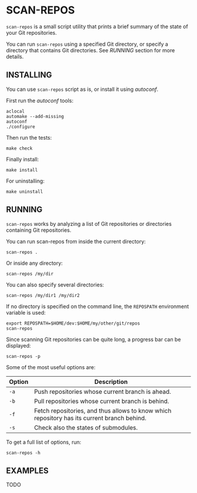 SCAN-REPOS
==========

`scan-repos` is a small script utility that prints a brief summary of the state of your Git repositories.

You can run `scan-repos` using a specified Git directory, or specify a directory that contains Git directories. See *RUNNING* section for more details.

INSTALLING
----------

You can use `scan-repos` script as is, or install it using *autoconf*.

First run the *autoconf* tools:
``` {.bash}
aclocal
automake --add-missing
autoconf
./configure
```

Then run the tests:
``` {.bash}
make check
```

Finally install:
``` {.bash}
make install
```

For uninstalling:
``` {.bash}
make uninstall
```

RUNNING
-------

`scan-repos` works by analyzing a list of Git repositories or directories containing Git repositories.

You can run scan-repos from inside the current directory:
``` {.bash}
scan-repos .
```
Or inside any directory:
``` {.bash}
scan-repos /my/dir
```
You can also specify several directories:
``` {.bash}
scan-repos /my/dir1 /my/dir2
```
If no directory is specified on the command line, the `REPOSPATH` environment variable is used:
``` {.bash}
export REPOSPATH=$HOME/dev:$HOME/my/other/git/repos
scan-repos
```

Since scanning Git repositories can be quite long, a progress bar can be displayed:
``` {.bash}
scan-repos -p
```

Some of the most useful options are:

Option | Description
------ | -----------------------------
`-a`   | Push repositories whose current branch is ahead.
`-b`   | Pull repositories whose current branch is behind.
`-f`   | Fetch repositories, and thus allows to know which repository has its current branch behind.
`-s`   | Check also the states of submodules.

To get a full list of options, run:
``` {.bash}
scan-repos -h
```

EXAMPLES
--------

 TODO
